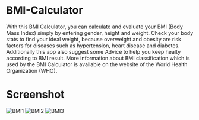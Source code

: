 # BMI-Calculator
With this BMI Calculator, you can calculate and evaluate your BMI (Body Mass Index) simply by entering gender, height and weight. Check your body stats to find your ideal weight, because overweight and obesity are risk factors for diseases such as hypertension, heart disease and diabetes. Additionally this app also suggest some Advice to help you keep healty according to BMI result. More information about BMI classification which is used by the BMI Calculator is available on the website of the World Health Organization (WHO). 

# Screenshot
![BMI1](https://user-images.githubusercontent.com/110902638/230422031-c7479465-e67c-43df-98e0-68adba7026c4.jpg)
![BMI2](https://user-images.githubusercontent.com/110902638/230422051-4c6b00f0-8902-47d8-af3b-a06023504a0a.jpg)
![BMI3](https://user-images.githubusercontent.com/110902638/230422066-8835c5db-bd51-4724-a94c-f07b068e579c.jpg)
